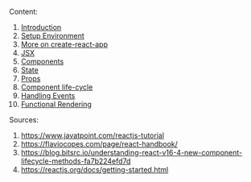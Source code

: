 Content:
1. [Introduction](./Introduction/README.md)
2. [Setup Environment](./Setup_Environment/README.md)
3. [More on create-react-app](./Create_React_App/README.md)
4. [JSX](./JSX/README.md)
5. [Components](./Components/README.md)
6. [State](./State/README.md) <!--work pending-->
7. [Props](./Props/README.md)
8. [Component life-cycle](./Component_Lifecycle/README.md)
9. [Handling Events](./Handling_Events/README.md)
10. [Functional Rendering](./Conditional_Rendering/README.md)


Sources:
1. https://www.javatpoint.com/reactjs-tutorial
2. https://flaviocopes.com/page/react-handbook/
3. https://blog.bitsrc.io/understanding-react-v16-4-new-component-lifecycle-methods-fa7b224efd7d
4. https://reactjs.org/docs/getting-started.html
